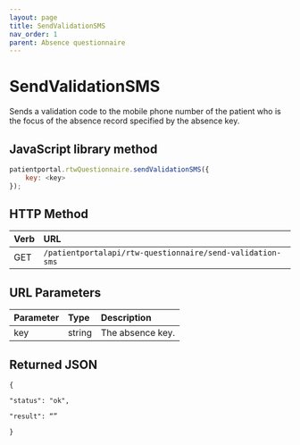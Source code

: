 ```yaml
---
layout: page
title: SendValidationSMS
nav_order: 1
parent: Absence questionnaire
---
```


# SendValidationSMS

Sends a validation code to the mobile phone number of the patient who is the focus of the absence record specified by the absence key.

## JavaScript library method

```javascript
patientportal.rtwQuestionnaire.sendValidationSMS({
    key: <key>
});
```

## HTTP Method

| Verb | URL                                               |
|:-----|:--------------------------------------------------|
| GET | `/patientportalapi/rtw-questionnaire/send-validation-sms` |

## URL Parameters

| Parameter | Type   | Description                                                 |
|:----------|:-------|:------------------------------------------------------------|
| key | string | The absence key. |

## Returned JSON

```
{

"status": "ok",

"result": “”

}
```
